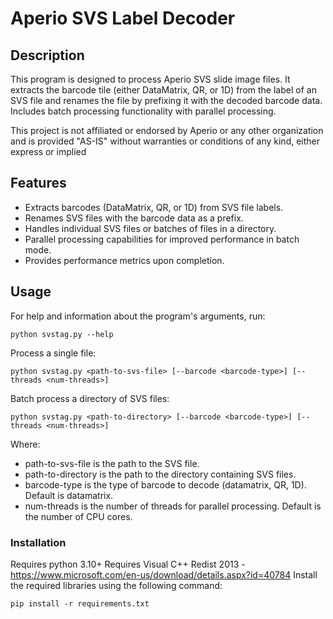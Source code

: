 # Aperio SVS Label Decoder

## Description
This program is designed to process Aperio SVS slide image files. It extracts the barcode tile (either DataMatrix, QR, or 1D) from the label of an SVS file and renames the file by prefixing it with the decoded barcode data. Includes batch processing functionality with parallel processing.

This project is not affiliated or endorsed by Aperio or any other organization and is provided "AS-IS" without warranties or conditions of any kind, either express or implied

## Features
- Extracts barcodes (DataMatrix, QR, or 1D) from SVS file labels.
- Renames SVS files with the barcode data as a prefix.
- Handles individual SVS files or batches of files in a directory.
- Parallel processing capabilities for improved performance in batch mode.
- Provides performance metrics upon completion.

## Usage
For help and information about the program's arguments, run:
```
python svstag.py --help
```
Process a single file:
```
python svstag.py <path-to-svs-file> [--barcode <barcode-type>] [--threads <num-threads>]
```
Batch process a directory of SVS files:
```
python svstag.py <path-to-directory> [--barcode <barcode-type>] [--threads <num-threads>]
```
Where:
- path-to-svs-file is the path to the SVS file.
- path-to-directory is the path to the directory containing SVS files.
- barcode-type is the type of barcode to decode (datamatrix, QR, 1D). Default is datamatrix.
- num-threads is the number of threads for parallel processing. Default is the number of CPU cores.

### Installation
Requires python 3.10+
Requires Visual C++ Redist 2013 - https://www.microsoft.com/en-us/download/details.aspx?id=40784
Install the required libraries using the following command:
```
pip install -r requirements.txt
```
